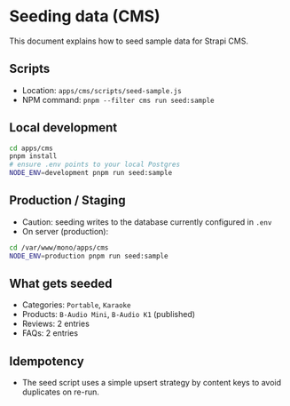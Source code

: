 # Seeding data (CMS)

This document explains how to seed sample data for Strapi CMS.

## Scripts
- Location: `apps/cms/scripts/seed-sample.js`
- NPM command: `pnpm --filter cms run seed:sample`

## Local development
```bash
cd apps/cms
pnpm install
# ensure .env points to your local Postgres
NODE_ENV=development pnpm run seed:sample
```

## Production / Staging
- Caution: seeding writes to the database currently configured in `.env`
- On server (production):
```bash
cd /var/www/mono/apps/cms
NODE_ENV=production pnpm run seed:sample
```

## What gets seeded
- Categories: `Portable`, `Karaoke`
- Products: `B-Audio Mini`, `B-Audio K1` (published)
- Reviews: 2 entries
- FAQs: 2 entries

## Idempotency
- The seed script uses a simple upsert strategy by content keys to avoid duplicates on re-run.
